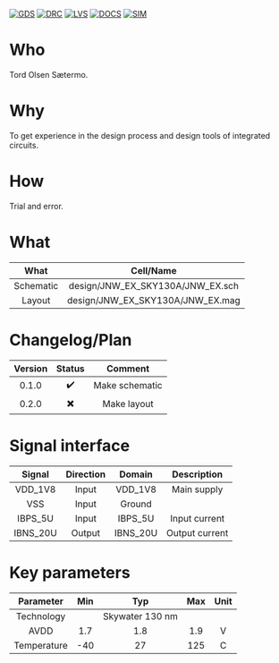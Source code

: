 
[![GDS](../../actions/workflows/gds.yaml/badge.svg)](../../actions/workflows/gds.yaml)
[![DRC](../../actions/workflows/drc.yaml/badge.svg)](../../actions/workflows/drc.yaml)
[![LVS](../../actions/workflows/lvs.yaml/badge.svg)](../../actions/workflows/lvs.yaml)
[![DOCS](../../actions/workflows/docs.yaml/badge.svg)](../../actions/workflows/docs.yaml)
[![SIM](../../actions/workflows/sim.yaml/badge.svg)](../../actions/workflows/sim.yaml)

# Who
Tord Olsen Sætermo.

# Why

<explain why you made this module>
To get experience in the design process and design tools of integrated circuits.

# How

<explain short how you made this module>
Trial and error.

# What

| What            | Cell/Name   		                 |
| :---:           | :---:        		                 |
| Schematic       | design/JNW_EX_SKY130A/JNW_EX.sch |
| Layout          | design/JNW_EX_SKY130A/JNW_EX.mag |

# Changelog/Plan

| Version | Status | Comment   	    |
| :---:   | :---:  | :---:          |
| 0.1.0   | ✔️    | Make schematic |
| 0.2.0   | ✖️    | Make layout    |

# Signal interface

| Signal       | Direction | Domain  | Description     |
| :---:        | :---:     | :---:   | :---:           |
| VDD_1V8      | Input     | VDD_1V8 | Main supply     |
| VSS          | Input     | Ground  |                 |
| IBPS_5U      | Input     | IBPS_5U | Input current   |
| IBNS_20U     | Output    | IBNS_20U | Output current |

# Key parameters

| Parameter           | Min   | Typ             | Max   | Unit  |
| :---:               | :---: | :---:           | :---: | :---: |
| Technology          |       | Skywater 130 nm |       |       |
| AVDD                | 1.7   | 1.8             | 1.9   | V     |
| Temperature         | -40   | 27              | 125   | C     |
